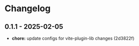 # Changelog

## 0.1.1 - 2025-02-05

- __chore:__ update configs for vite-plugin-lib changes (2d3822f)
